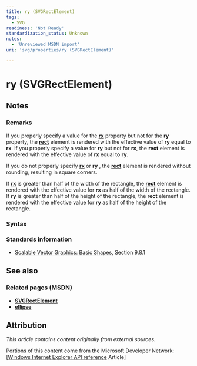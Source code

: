 ```yaml
---
title: ry (SVGRectElement)
tags:
  - SVG
readiness: 'Not Ready'
standardization_status: Unknown
notes:
  - 'Unreviewed MSDN import'
uri: 'svg/properties/ry (SVGRectElement)'

---
```

# ry (SVGRectElement)

## Notes

### Remarks

If you properly specify a value for the [**rx**](/svg/properties/rx_(SVGRectElement)) property but not for the **ry** property, the [**rect**](/svg/elements/rect) element is rendered with the effective value of **ry** equal to **rx**. If you properly specify a value for **ry** but not for **rx**, the **rect** element is rendered with the effective value of **rx** equal to **ry**.

If you do not properly specify [**rx**](/svg/properties/rx_(SVGRectElement)) or **ry** , the [**rect**](/svg/elements/rect) element is rendered without rounding, resulting in square corners.

If [**rx**](/svg/properties/rx_(SVGRectElement)) is greater than half of the width of the rectangle, the [**rect**](/svg/elements/rect) element is rendered with the effective value for **rx** as half of the width of the rectangle. If **ry** is greater than half of the height of the rectangle, the **rect** element is rendered with the effective value for **ry** as half of the height of the rectangle.

### Syntax

### Standards information

-   [Scalable Vector Graphics: Basic Shapes](http://go.microsoft.com/fwlink/p/?linkid=204737), Section 9.8.1

## See also

### Related pages (MSDN)

-   [**SVGRectElement**](/svg/elements/rect)
-   [**ellipse**](/svg/elements/ellipse)

## Attribution

*This article contains content originally from external sources.*

Portions of this content come from the Microsoft Developer Network: [[Windows Internet Explorer API reference](http://msdn.microsoft.com/en-us/library/ie/hh828809%28v=vs.85%29.aspx) Article]

